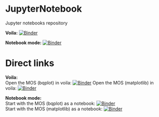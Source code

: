 # JupyterNotebook
Jupyter notebooks repository

**Voila:**  [![Binder](https://mybinder.org/badge_logo.svg)](https://mybinder.org/v2/gh/ma0x4d41/JupyterNotebook/master?urlpath=voila%2Ftree)

**Notebook mode:** [![Binder](https://mybinder.org/badge_logo.svg)](https://mybinder.org/v2/gh/ma0x4d41/JupyterNotebook/master)


# Direct links
**Voila:**   
Open the MOS (bqplot) in voila: [![Binder](https://mybinder.org/badge_logo.svg)](https://mybinder.org/v2/gh/ma0x4d41/JupyterNotebook/master?urlpath=voila%2Frender%2FMOS.ipynb)
Open the MOS (matplotlib) in voila: [![Binder](https://mybinder.org/badge_logo.svg)](https://mybinder.org/v2/gh/ma0x4d41/JupyterNotebook/master?urlpath=voila%2Frender%2FMOS_Matplotlib.ipynb)


**Notebook mode:**  
Start with the MOS (bqplot) as a notebook: [![Binder](https://mybinder.org/badge_logo.svg)](https://mybinder.org/v2/gh/ma0x4d41/JupyterNotebook/master?filepath=MOS.ipynb)  
Start with the MOS (matplotlib) as a notebook: [![Binder](https://mybinder.org/badge_logo.svg)](https://mybinder.org/v2/gh/ma0x4d41/JupyterNotebook/master?filepath=MOS_Matplotlib.ipynb)
